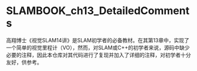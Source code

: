# SLAMBOOK_ch13_DetailedComments
高翔博士《视觉SLAM14讲》是SLAM初学者的必备教材。在其第13章中，实现了一个简单的视觉里程计（VO），然而，对SLAM或C++的初学者来说，源码中缺少必要的注释，因此本仓库对其代码进行了复现并加入了详细的注释，对初学者十分友好，供参考。
